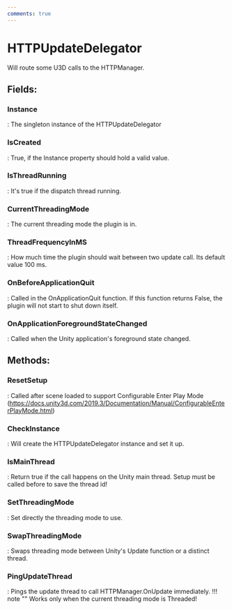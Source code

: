 ```yaml
---
comments: true
---
```

# HTTPUpdateDelegator

Will route some U3D calls to the HTTPManager. 

## **Fields**:
### **Instance**
: The singleton instance of the HTTPUpdateDelegator 
### **IsCreated**
: True, if the Instance property should hold a valid value. 
### **IsThreadRunning**
: It's true if the dispatch thread running. 
### **CurrentThreadingMode**
: The current threading mode the plugin is in. 
### **ThreadFrequencyInMS**
: How much time the plugin should wait between two update call. Its default value 100 ms. 
### **OnBeforeApplicationQuit**
: Called in the OnApplicationQuit function. If this function returns False, the plugin will not start to shut down itself. 
### **OnApplicationForegroundStateChanged**
: Called when the Unity application's foreground state changed. 
## **Methods**:

### **ResetSetup**
: Called after scene loaded to support Configurable Enter Play Mode (https://docs.unity3d.com/2019.3/Documentation/Manual/ConfigurableEnterPlayMode.html) 

### **CheckInstance**
: Will create the HTTPUpdateDelegator instance and set it up. 

### **IsMainThread**
: Return true if the call happens on the Unity main thread. Setup must be called before to save the thread id! 

### **SetThreadingMode**
: Set directly the threading mode to use. 

### **SwapThreadingMode**
: Swaps threading mode between Unity's Update function or a distinct thread. 

### **PingUpdateThread**
: Pings the update thread to call HTTPManager.OnUpdate immediately. 
	!!! note ""
		Works only when the current threading mode is Threaded!
